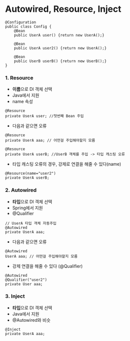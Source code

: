 ﻿# Autowired, Resource, Inject

```
@Configuration
public class Config {
	@Bean
	public UserA user() {return new UserA();}
	
	@Bean
	public UserA user2() {return new UserA();}
	
	@Bean
	public UserB userB() {return new UserB();}
}
```

### 1. Resource
- **이름**으로 DI 객체 선택
- Java에서 지원
- name 속성
```
@Resource
private UserA user; //첫번째 Bean 주입
```
- 다음과 같으면 오류
```
@Resource
private UserA aaa; // 어떤걸 주입해야할지 모름

@Resource
private UserA userB; //UserB 객체를 주입 -> 타입 캐스팅 오류
```

- 타입 캐스팅 오류의 경우, 강제로 연결을 해줄 수 있다(name)
```
@Resource(name="user2")
private UserA userB;
```


### 2. Autowired
- **타입**으로 DI 객체 선택
- Spring에서 지원
- @Qualifier
```
// UserA 타입 객체 자동주입
@Autowired
private UserA aaa;
```
- 다음과 같으면 오류
```
@Autowired
UserA aaa; // 어떤걸 주입해야할지 모름
```
- 강제 연결을 해줄 수 있다 (@Qualifier)
```
@Autowired
@Qualifier("user2")
private User aaa;
```

### 3. Inject
- **타입**으로 DI 객체 선택
- Java에서 지원
- @Autowired와 비슷
```
@Inject
private UserA aaa;
```
